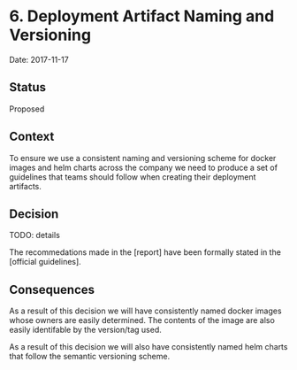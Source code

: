 # 6. Deployment Artifact Naming and Versioning

Date: 2017-11-17

## Status

Proposed

## Context

To ensure we use a consistent naming and versioning scheme for docker images and helm charts across the company we need to produce a set of guidelines that teams should follow when creating their deployment artifacts.

## Decision

TODO: details

The recommedations made in the [report] have been formally stated in the [official guidelines].

## Consequences

As a result of this decision we will have consistently named docker images whose owners are easily determined. The contents of the image are also easily identifable by the version/tag used.

As a result of this decision we will also have consistently named helm charts that follow the semantic versioning scheme.